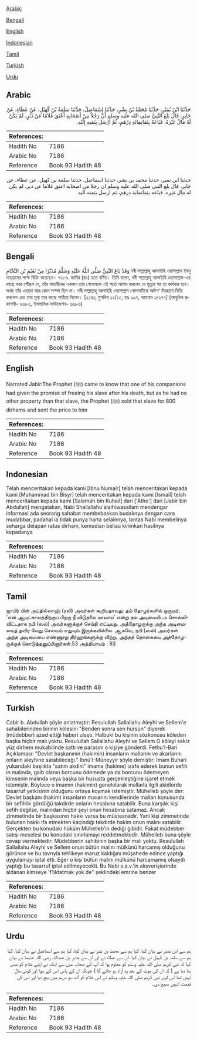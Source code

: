 [Arabic](#arabic)

[Bengali](#bengali)

[English](#english)

[Indonesian](#indonesian)

[Tamil](#tamil)

[Turkish](#turkish)

[Urdu](#urdu)

## Arabic


<div dir="rtl" lang="ar" style={{fontSize:'larger',backgroundColor:'#f8f9fa',padding:20}}>
حَدَّثَنَا ابْنُ نُمَيْرٍ، حَدَّثَنَا مُحَمَّدُ بْنُ بِشْرٍ، حَدَّثَنَا إِسْمَاعِيلُ، حَدَّثَنَا سَلَمَةُ بْنُ كُهَيْلٍ، عَنْ عَطَاءٍ، عَنْ جَابِرٍ، قَالَ بَلَغَ النَّبِيَّ صلى الله عليه وسلم أَنَّ رَجُلاً مِنْ أَصْحَابِهِ أَعْتَقَ غُلاَمًا عَنْ دُبُرٍ، لَمْ يَكُنْ لَهُ مَالٌ غَيْرَهُ، فَبَاعَهُ بِثَمَانِمِائَةِ دِرْهَمٍ، ثُمَّ أَرْسَلَ بِثَمَنِهِ إِلَيْهِ‏.‏
</div>
<div style={{backgroundColor:'#f8f9fa',padding:20, marginBottom: 10}}><table> <thead> <tr> <th>References:</th> <th></th> </tr> </thead> <tbody><tr><td>Hadith No</td><td>7186</td></tr><tr><td>Arabic No</td><td>7186</td></tr><tr><td>Reference</td><td>Book 93 Hadith 48</td></tr></tbody></table></div>


<div dir="rtl" lang="ar" style={{fontSize:'larger',backgroundColor:'#f8f9fa',padding:20}}>
حدثنا ابن نمير، حدثنا محمد بن بشر، حدثنا اسماعيل، حدثنا سلمة بن كهيل، عن عطاء، عن جابر، قال بلغ النبي صلى الله عليه وسلم ان رجلا من اصحابه اعتق غلاما عن دبر، لم يكن له مال غيره، فباعه بثمانماية درهم، ثم ارسل بثمنه اليه
</div>
<div style={{backgroundColor:'#f8f9fa',padding:20, marginBottom: 10}}><table> <thead> <tr> <th>References:</th> <th></th> </tr> </thead> <tbody><tr><td>Hadith No</td><td>7186</td></tr><tr><td>Arabic No</td><td>7186</td></tr><tr><td>Reference</td><td>Book 93 Hadith 48</td></tr></tbody></table></div>

## Bengali


<div dir="ltr" lang="bn" style={{fontSize:'larger',backgroundColor:'#f8f9fa',padding:20}}>
وَقَدْ بَاعَ النَّبِيُّ صَلَّى اللَّهُ عَلَيْهِ وَسَلَّمَ مُدَبَّرًا مِنْ نُعَيْمِ بْنِ النَّحَّامِ নবী সাল্লাল্লাহু আলাইহি ওয়াসাল্লাম ইবনু নাহ্‌হামের পক্ষে বিক্রি করেছেন। ৭১৮৬. জাবির (রাঃ) হতে বর্ণিত। তিনি বলেন, নবী সাল্লাল্লাহু আলাইহি ওয়াসাল্লাম-এর কাছে খবর পৌঁছল যে, তাঁর সাহাবীদের একজন তার গোলামকে এই শর্তে আযাদ করলেন যে মৃত্যুর পর তা কার্যকর হবে। অথচ তাঁর এছাড়া আর কোন সম্পদ ছিল না। নবী সাল্লাল্লাহু আলাইহি ওয়াসাল্লাম গোলামটিকে আটশ‘ দিরহামে বিক্রি করলেন এবং তার মূল্য তার কাছে পাঠিয়ে দিলেন। [২১৪১; মুসলিম ১২/১৩, হাঃ ৯৯৭, আহমাদ ১৪২৭৭] (আধুনিক প্রকাশনী- ৬৬৮৩, ইসলামিক ফাউন্ডেশন- ৬৬৮৬)
</div>
<div style={{backgroundColor:'#f8f9fa',padding:20, marginBottom: 10}}><table> <thead> <tr> <th>References:</th> <th></th> </tr> </thead> <tbody><tr><td>Hadith No</td><td>7186</td></tr><tr><td>Arabic No</td><td>7186</td></tr><tr><td>Reference</td><td>Book 93 Hadith 48</td></tr></tbody></table></div>

## English


<div dir="ltr" lang="en" style={{fontSize:'larger',backgroundColor:'#f8f9fa',padding:20}}>
Narrated Jabir:The Prophet (ﷺ) came to know that one of his companions had given the promise of freeing his slave after his death, but as he had no other property than that slave, the Prophet (ﷺ) sold that slave for 800 dirhams and sent the price to him
</div>
<div style={{backgroundColor:'#f8f9fa',padding:20, marginBottom: 10}}><table> <thead> <tr> <th>References:</th> <th></th> </tr> </thead> <tbody><tr><td>Hadith No</td><td>7186</td></tr><tr><td>Arabic No</td><td>7186</td></tr><tr><td>Reference</td><td>Book 93 Hadith 48</td></tr></tbody></table></div>

## Indonesian


<div dir="ltr" lang="id" style={{fontSize:'larger',backgroundColor:'#f8f9fa',padding:20}}>
Telah menceritakan kepada kami [Ibnu Numair] telah menceritakan kepada kami [Muhammad bin Bisyr] telah menceritakan kepada kami [Ismail] telah menceritakan kepada kami [Salamah bin Kuhail] dari ['Atho'] dari [Jabir bin Abdullah] mengatakan, Nabi Shallallahu'alaihiwasallam mendengar informasi ada seorang sahabat membebaskan budaknya dengan cara mudabbar, padahal ia tidak punya harta selainnya, lantas Nabi membelinya seharga delapan ratus dirham, kemudian beliau kirimkan hasilnya kepadanya
</div>
<div style={{backgroundColor:'#f8f9fa',padding:20, marginBottom: 10}}><table> <thead> <tr> <th>References:</th> <th></th> </tr> </thead> <tbody><tr><td>Hadith No</td><td>7186</td></tr><tr><td>Arabic No</td><td>7186</td></tr><tr><td>Reference</td><td>Book 93 Hadith 48</td></tr></tbody></table></div>

## Tamil


<div dir="ltr" lang="ta" style={{fontSize:'larger',backgroundColor:'#f8f9fa',padding:20}}>
ஜாபிர் பின் அப்தில்லாஹ் (ரலி) அவர்கள் கூறியதாவது: தம் தோழர்களில் ஒருவர், ‘என் ஆயுட்காலத்திற்குப் பிறகு நீ விடுதலை யாவாய்’ என்று தம் அடிமையிடம் சொல்லிவிட்டதாக நபி (ஸல்) அவர்களுக்குச் செய்தி எட்டியது. அத்தோழருக்கு அந்த அடிமையைத் தவிர வேறு செல்வம் எதுவும் இருக்கவில்லை. ஆகவே, நபி (ஸல்) அவர்கள் அந்த அடிமையை எண்ணூறு திர்ஹங்களுக்கு விற்று, அந்தத் தொகையை அத்தோழருக்குக் கொடுத்தனுப்பினார்கள்.53 அத்தியாயம் : 93
</div>
<div style={{backgroundColor:'#f8f9fa',padding:20, marginBottom: 10}}><table> <thead> <tr> <th>References:</th> <th></th> </tr> </thead> <tbody><tr><td>Hadith No</td><td>7186</td></tr><tr><td>Arabic No</td><td>7186</td></tr><tr><td>Reference</td><td>Book 93 Hadith 48</td></tr></tbody></table></div>

## Turkish


<div dir="ltr" lang="tr" style={{fontSize:'larger',backgroundColor:'#f8f9fa',padding:20}}>
Cabir b. Abdullah şöyle anlatmıştır: Resulullah Sallallahu Aleyhi ve Sellem'e sahabilerinden birinin kölesini "Benden sonra sen hürsün" diyerek (müdebber) azad ettiği haberi ulaştı. Halbuki bu kişinin sözkonusu köleden başka hiçbir malı yoktu. Resulullah Sallallahu Aleyhi ve Sellem O köleyi sekiz yüz dirhem mukabilinde sattı ve parasını o kişiye gönderdi. Fethu'l-Bari Açıklaması: "Devlet başkanının (hakimin) insanların mallarını ve akarlarını onların aleyhine satabileceği." İbnü'I-Müneyyir şöyle demiştir: İmam Buhari yukarıdaki başlıkta "satım akdini" imama (hakime) izafe ederek bunun sefih in malında, gaib olanın borcunu ödemede ya da borcunu ödemeyen kimsenin malında veya başka bir hususta gerçekleştiğine işaret etmek istemiştir. Böylece o imamın (hakimin) genelolarak mallarla ilgili akidlerde tasarruf yetkisinin olduğunu ortaya koymak istemiştir. Mühelleb şöyle der: Devlet başkanı (hakim) insanların maııarını kendilerinde malları konusunda bir sefihlik gördüğü takdirde onların hesabına satabilir. Buna karşılık kişi sefih değilse, malından hiçbir şeyi onun hesabına satamaz. Ancak zimmetinde bir başkasının hakkı varsa bu müstesnadır. Yani kişi zimmetinde bulunan hakkı ifa etmekten kaçındığı takdirde hakim onun malını satabilir. Gerçekten bu konudaki hüküm Mühelleb'in dediği gibidir. Fakat müdebber satışı meselesi bu konudaki sınırlamayı reddetmektedir. Mühelleb buna şöyle cevap vermektedir: Müdebberin sahibinin başka bir malı yoktu. Resulullah Sallallahu Aleyhi ve Sellem onun bütün malını mülkünü harcamış olduğunu görünce ve bu tavrıyla tehlikeye maruz kaldığını müşahede edince yaptığı uygulamayı iptal etti. Eğer o kişi bütün malını mülkünü harcamamış olsaydı yaptığı bu tasarruf iptal edilmeyecekti. Bu Nebi s.a.v.'in alışverişierinde aldanan kimseye 'f1ıldatmak yok de" şeklindeki emrine benzer
</div>
<div style={{backgroundColor:'#f8f9fa',padding:20, marginBottom: 10}}><table> <thead> <tr> <th>References:</th> <th></th> </tr> </thead> <tbody><tr><td>Hadith No</td><td>7186</td></tr><tr><td>Arabic No</td><td>7186</td></tr><tr><td>Reference</td><td>Book 93 Hadith 48</td></tr></tbody></table></div>

## Urdu


<div dir="rtl" lang="ur" style={{fontSize:'larger',backgroundColor:'#f8f9fa',padding:20}}>
ہم سے ابن نمیر نے بیان کیا، کہا ہم سے محمد بن بشر نے بیان کیا، کہا ہم سے اسماعیل نے بیان کیا، کہا ہم سے سلمہ بن کہیل نے بیان کیا، ان سے عطاء نے اور ان سے جابر بن عبداللہ رضی اللہ عنہما نے بیان کیا کہ نبی کریم صلی اللہ علیہ وسلم کو معلوم ہوا کہ آپ کے صحابہ میں سے ایک نے اپنے غلام کو مدبر بنا دیا ہے ( کہ ان کی موت کے بعد وہ آزاد ہو جائے گا ) چونکہ ان کے پاس اس کے سوا اور کوئی مال نہیں تھا اس لیے نبی کریم صلی اللہ علیہ وسلم نے اس غلام کو آٹھ سو درہم میں بیچ دیا اور اس کی قیمت انہیں بھیج دی۔
</div>
<div style={{backgroundColor:'#f8f9fa',padding:20, marginBottom: 10}}><table> <thead> <tr> <th>References:</th> <th></th> </tr> </thead> <tbody><tr><td>Hadith No</td><td>7186</td></tr><tr><td>Arabic No</td><td>7186</td></tr><tr><td>Reference</td><td>Book 93 Hadith 48</td></tr></tbody></table></div>